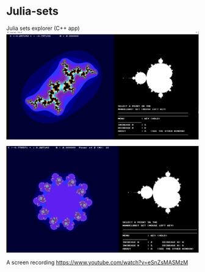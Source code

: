 # Julia-sets
Julia sets explorer (C++ app)
 ![alt text](https://github.com/Ahmed-alkharusi/Julia-sets/blob/master/Screenshot.png)
 
  ![alt text](https://github.com/Ahmed-alkharusi/Julia-sets/blob/master/Screenshot1.png)
 
A screen recording 
https://www.youtube.com/watch?v=eSnZsMASMzM
